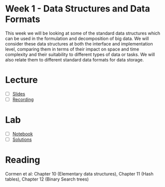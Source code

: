 # Week 1 - Data Structures and Data Formats
This week we will be looking at some of the standard data structures which can be used in the formulation and decomposition of big data. We will consider these data structures at both the interface and implementation level, comparing them in terms of their impact on space and time complexity and their suitability to different types of data or tasks. We will also relate them to different standard data formats for data storage.

# Lecture
- [ ] [Slides]()
- [ ] [Recording]()

# Lab
- [ ] [Notebook]()
- [ ] [Solutions]()

# Reading
Cormen et al: Chapter 10 (Elementary data structures), Chapter 11 (Hash tables), Chapter 12 (Binary Search trees)
